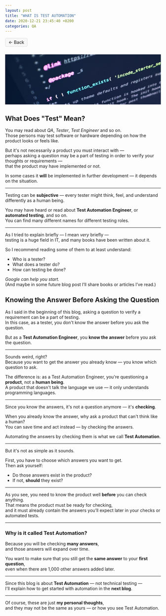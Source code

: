 ```yaml
---
layout: post
title: "WHAT IS TEST AUTOMATION"
date: 2020-12-21 23:45:40 +0200
categories: QA
---
```


<a href="{{ site.baseurl }}/"
onclick="window.history.back(); return false;"
style="background-color: #f7f7f7; color: #333; padding: 0.3em 0.7em; 
    border-radius: 4px; text-decoration: none; border: 1px solid #ddd; 
    font-weight: 500; flex: 1 1 auto; text-align: center; margin-bottom: 0.8em;
    display: inline-block;">
<span style="font-size: 0.9rem;">←</span> Back </a>

![What is test automation](/assets/images/articles/what_is_test_automation/what_is_test_automation.jpg)

## **What Does "Test" Mean?**

You may read about _QA_, _Tester_, _Test Engineer_ and so on.  
Those persons may test software or hardware depending on how the product looks or feels like.

But it's not necessarily a product you must interact with —  
perhaps asking a question may be a part of testing in order to verify your thoughts or requirements —  
that the product may have implemented or not.

In some cases it **will** be implemented in further development — it depends on the situation.

---

Testing can be **subjective** — every tester might think, feel, and understand differently as a human being.

You may have heard or read about **Test Automation Engineer**, or **automated testing**, and so on.  
You can find many different names for different testing roles.

---

As I tried to explain briefly — I mean _very_ briefly —  
testing is a huge field in IT, and many books have been written about it.

So I recommend reading some of them to at least understand:

- Who is a tester?
- What does a tester do?
- How can testing be done?

_Google can help you start._  
(And maybe in some future blog post I’ll share books or articles I’ve read.)

## **Knowing the Answer Before Asking the Question**

As I said in the beginning of this blog, asking a question to verify a requirement can be a part of testing.  
In this case, as a tester, you don't know the answer before you ask the question.

But as a **Test Automation Engineer**, you **know the answer** before you ask the question.

---

Sounds weird, right?  
Because you want to get the answer you already know — you know which question to ask.

The difference is: as a Test Automation Engineer, you're questioning a **product**, not a **human being**.  
A product that doesn't talk the language we use — it only understands programming languages.

---

Since you know the answers, it's not a question anymore — it's **checking**.

When you already know the answer, why ask a product that can't think like a human?  
You can save time and act instead — by checking the answers.

Automating the answers by checking them is what we call **Test Automation**.

---

But it's not as simple as it sounds.

First, you have to choose which answers you want to get.  
Then ask yourself:

- Do those answers exist in the product?
- If not, **should** they exist?

---

As you see, you need to know the product well **before** you can check anything.  
That means the product must be ready for checking,  
and it must already contain the answers you’ll expect later in your checks or automated tests.

---

### **Why is it called Test Automation?**

Because you will be checking **many answers**,  
and those answers will expand over time.

You want to make sure that you still get the **same answer** to your **first question**,  
even when there are 1,000 other answers added later.

---

Since this blog is about **Test Automation** — not technical testing —  
I'll explain how to get started with automation in the **next blog**.

---

Of course, these are just **my personal thoughts**,  
and they may not be the same as yours — or how you see Test Automation.

